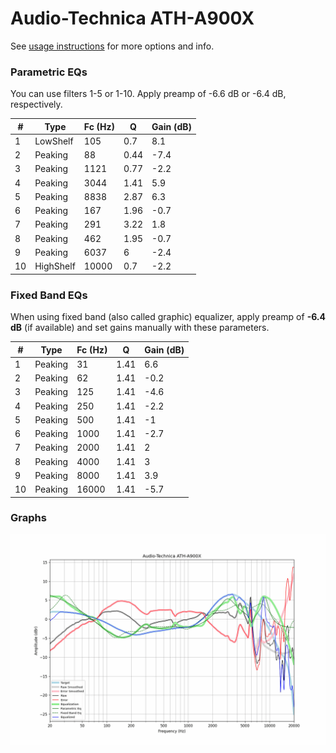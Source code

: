 # Audio-Technica ATH-A900X
See [usage instructions](https://github.com/jaakkopasanen/AutoEq#usage) for more options and info.

### Parametric EQs
You can use filters 1-5 or 1-10. Apply preamp of -6.6 dB or -6.4 dB, respectively.

|   # | Type      |   Fc (Hz) |    Q |   Gain (dB) |
|-----|-----------|-----------|------|-------------|
|   1 | LowShelf  |       105 | 0.7  |         8.1 |
|   2 | Peaking   |        88 | 0.44 |        -7.4 |
|   3 | Peaking   |      1121 | 0.77 |        -2.2 |
|   4 | Peaking   |      3044 | 1.41 |         5.9 |
|   5 | Peaking   |      8838 | 2.87 |         6.3 |
|   6 | Peaking   |       167 | 1.96 |        -0.7 |
|   7 | Peaking   |       291 | 3.22 |         1.8 |
|   8 | Peaking   |       462 | 1.95 |        -0.7 |
|   9 | Peaking   |      6037 | 6    |        -2.4 |
|  10 | HighShelf |     10000 | 0.7  |        -2.2 |

### Fixed Band EQs
When using fixed band (also called graphic) equalizer, apply preamp of **-6.4 dB** (if available) and set gains manually with these parameters.

|   # | Type    |   Fc (Hz) |    Q |   Gain (dB) |
|-----|---------|-----------|------|-------------|
|   1 | Peaking |        31 | 1.41 |         6.6 |
|   2 | Peaking |        62 | 1.41 |        -0.2 |
|   3 | Peaking |       125 | 1.41 |        -4.6 |
|   4 | Peaking |       250 | 1.41 |        -2.2 |
|   5 | Peaking |       500 | 1.41 |        -1   |
|   6 | Peaking |      1000 | 1.41 |        -2.7 |
|   7 | Peaking |      2000 | 1.41 |         2   |
|   8 | Peaking |      4000 | 1.41 |         3   |
|   9 | Peaking |      8000 | 1.41 |         3.9 |
|  10 | Peaking |     16000 | 1.41 |        -5.7 |

### Graphs
![](./Audio-Technica%20ATH-A900X.png)
